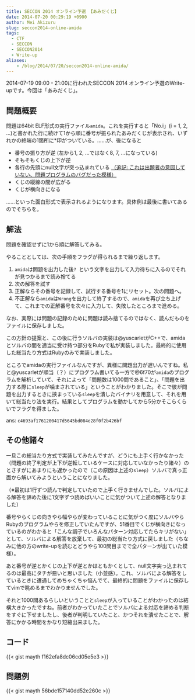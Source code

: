 ```yaml
---
title: SECCON 2014 オンライン予選 【あみだくじ】
date: 2014-07-20 00:29:19 +0900
author: Mei Akizuru
slug: seccon2014-online-amida
tags:
  - CTF
  - SECCON
  - SECCON2014
  - Write-up
aliases:
    - /blog/2014/07/20/seccon2014-online-amida/
---
```


2014-07-19 09:00 - 21:00に行われたSECCON 2014 オンライン予選のWrite-upです。今回は「あみだくじ」。

## 問題概要

問題は64bit ELF形式の実行ファイル`amida`。これを実行すると「No.i」(i = 1, 2, ...)と書かれた行に続けて1から順に番号が振られたあみだくじが表示され、いずれかの終端の1箇所に*印がついている。……が、後になると

* 番号の振り方が逆 (左から1, 2, ...ではなく8, 7, ...になっている)
* そもそもくじの上下が逆
* 各行の先頭にnull文字が突っ込まれている <ins datetime="2014-07-22T10:21:00+09:00">（追記: これは出題者の意図していない、問題プログラムのバグだった模様）</ins>
* くじの縦線の間が広がる
* くじが横向きになる

……といった面白形式で表示されるようになります。具体例は最後に書いてあるのでそちらを。

## 解法

問題を確認せずに1から順に解答してみる。

やることとしては、次の手順をフラグが得られるまで繰り返します。

1. `amida`は問題を出力した後`? `という文字を出力して入力待ちに入るのでそれが見つかるまで読み捨てる
2. 次の解答を試す
3. 正解ならその番号を記録して、試行する番号を1にリセット。次の問題へ。
4. 不正解なら`amida`は`Wrong`を出力して終了するので、`amida`を再び立ち上げて、これまでの正解番号を次々に入力して、失敗したところまで進める。

なお、実際には問題の記録のために問題は読み捨てるのではなく、読んだものをファイルに保存しました。

この方針の提案と、この後に行うソルバの実装は@yuscarletがC++で、amidaとソルバの間を適当に受け持つ部分をRubyで私が実装しました。最終的に使用した総当たり方式はRubyのみで実装しました。

ところでamidaの実行ファイルなんですが、異様に問題出力が遅いんですね。私と@yuscarletが順当（？）にプログラム書いてる一方で@6f70が`amida`のプログラムを解析していて、それによって「問題数は1000問であること」、「問題を出力する際に`sleep`が噛まされている」ということがわかりました。そこで彼が問題を出力するときに挟まっている`sleep`を潰したバイナリを用意して、それを用いて総当たり法を実行。結果としてプログラムを動かしてから5分かそこらくらいでフラグを得ました。

ans: `c4693af1761200417d5645bd084e28f0f2b426bf`

## その他諸々

一旦この総当たり方式で実装してみたんですが、どうにも上手く行かなかった（問題の終了判定が上下が逆転しているケースに対応していなかったり諸々）のとさすがにあまりにも遅かったので（この原因は上述の`sleep`）ソルバで真っ正面から解いてみようということになりました。

（※最初は1行ずつ読んで判定していたので上手く行きませんでした。ソルバによる解答を諦めた後に1文字ずつ読めばいいことに気がついて上述の解答となりました）

番号やらくじの向きやら幅やらが変わっていることに気がつく度にソルバやらRubyのプログラムやらを修正していたんですが、51番目でくじが横向きになっているのがわかると「こんな調子でいろんなパターン対応してたらキリがない」として、ソルバによる解答を放棄して、最初の総当たり方式に戻しました（ちなみに他の方のwrite-upを読むとどうやら100問目までで全パターンが出ていた模様）。

あと番号が逆とかくじの上下が逆とかはともかくとして、null文字突っ込まれてるのは最高にタチが悪いと思いました（小並感）。これ、ソルバによる解答をしているときに遭遇してめちゃくちゃ悩んでて、最終的に問題をファイルに保存してvimで眺めるまでわかりませんでした。

それと1000問あるらしいということと`sleep`が入っていることがわかったのは結構大きかったですね。前者がわかっていたことでソルバによる対応を諦める判断をすぐに下せましたし、後者が判明していたこと、かつそれを潰せたことで、解答にかかる時間をかなり短縮出来ました。

## コード

{{< gist mayth f162efa8dc06cd05e5e3 >}}

## 問題例

{{< gist mayth 56bde157140dd52e260c >}}